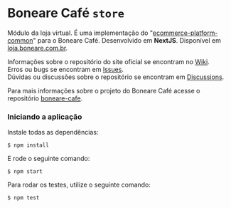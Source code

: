 # Boneare Café `store`

Módulo da loja virtual. É uma implementação do
"[ecommerce-platform-common](https://github.com/italodeandra/ecommerce-platform-common)" para o
Boneare Café. Desenvolvido em **NextJS**. Disponível em [loja.boneare.com.br](https://loja.boneare.com.br).

Informações sobre o repositório do site oficial se encontram no [Wiki](https://github.com/italodeandra/boneare-cafe-store/wiki). <br>
Erros ou bugs se encontram em [Issues](https://github.com/italodeandra/boneare-cafe-store/issues). <br>
Dúvidas ou discussões sobre o repositório se encontram em [Discussions](https://github.com/italodeandra/boneare-cafe-store/discussions).

Para mais informações sobre o projeto do Boneare Café acesse o repositório [boneare-cafe](https://github.com/italodeandra/boneare-cafe).

### Iniciando a aplicação

Instale todas as dependências:

```shell
$ npm install
```

E rode o seguinte comando:

```shell
$ npm start
```

Para rodar os testes, utilize o seguinte comando:

```shell
$ npm test
```